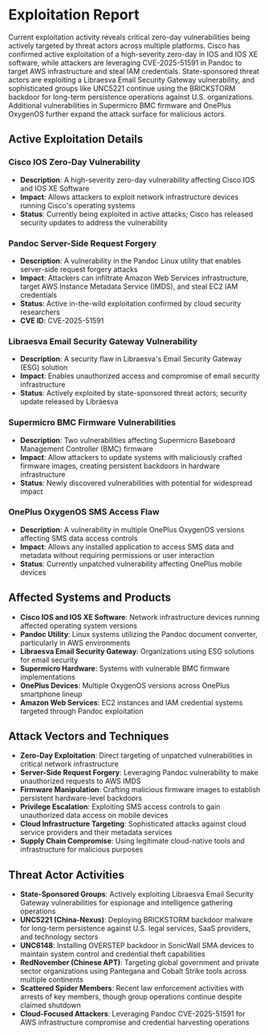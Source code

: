 # Exploitation Report

Current exploitation activity reveals critical zero-day vulnerabilities being actively targeted by threat actors across multiple platforms. Cisco has confirmed active exploitation of a high-severity zero-day in IOS and IOS XE software, while attackers are leveraging CVE-2025-51591 in Pandoc to target AWS infrastructure and steal IAM credentials. State-sponsored threat actors are exploiting a Libraesva Email Security Gateway vulnerability, and sophisticated groups like UNC5221 continue using the BRICKSTORM backdoor for long-term persistence operations against U.S. organizations. Additional vulnerabilities in Supermicro BMC firmware and OnePlus OxygenOS further expand the attack surface for malicious actors.

## Active Exploitation Details

### Cisco IOS Zero-Day Vulnerability
- **Description**: A high-severity zero-day vulnerability affecting Cisco IOS and IOS XE Software
- **Impact**: Allows attackers to exploit network infrastructure devices running Cisco's operating systems
- **Status**: Currently being exploited in active attacks; Cisco has released security updates to address the vulnerability

### Pandoc Server-Side Request Forgery
- **Description**: A vulnerability in the Pandoc Linux utility that enables server-side request forgery attacks
- **Impact**: Attackers can infiltrate Amazon Web Services infrastructure, target AWS Instance Metadata Service (IMDS), and steal EC2 IAM credentials
- **Status**: Active in-the-wild exploitation confirmed by cloud security researchers
- **CVE ID**: CVE-2025-51591

### Libraesva Email Security Gateway Vulnerability
- **Description**: A security flaw in Libraesva's Email Security Gateway (ESG) solution
- **Impact**: Enables unauthorized access and compromise of email security infrastructure
- **Status**: Actively exploited by state-sponsored threat actors; security update released by Libraesva

### Supermicro BMC Firmware Vulnerabilities
- **Description**: Two vulnerabilities affecting Supermicro Baseboard Management Controller (BMC) firmware
- **Impact**: Allow attackers to update systems with maliciously crafted firmware images, creating persistent backdoors in hardware infrastructure
- **Status**: Newly discovered vulnerabilities with potential for widespread impact

### OnePlus OxygenOS SMS Access Flaw
- **Description**: A vulnerability in multiple OnePlus OxygenOS versions affecting SMS data access controls
- **Impact**: Allows any installed application to access SMS data and metadata without requiring permissions or user interaction
- **Status**: Currently unpatched vulnerability affecting OnePlus mobile devices

## Affected Systems and Products

- **Cisco IOS and IOS XE Software**: Network infrastructure devices running affected operating system versions
- **Pandoc Utility**: Linux systems utilizing the Pandoc document converter, particularly in AWS environments
- **Libraesva Email Security Gateway**: Organizations using ESG solutions for email security
- **Supermicro Hardware**: Systems with vulnerable BMC firmware implementations
- **OnePlus Devices**: Multiple OxygenOS versions across OnePlus smartphone lineup
- **Amazon Web Services**: EC2 instances and IAM credential systems targeted through Pandoc exploitation

## Attack Vectors and Techniques

- **Zero-Day Exploitation**: Direct targeting of unpatched vulnerabilities in critical network infrastructure
- **Server-Side Request Forgery**: Leveraging Pandoc vulnerability to make unauthorized requests to AWS IMDS
- **Firmware Manipulation**: Crafting malicious firmware images to establish persistent hardware-level backdoors
- **Privilege Escalation**: Exploiting SMS access controls to gain unauthorized data access on mobile devices
- **Cloud Infrastructure Targeting**: Sophisticated attacks against cloud service providers and their metadata services
- **Supply Chain Compromise**: Using legitimate cloud-native tools and infrastructure for malicious purposes

## Threat Actor Activities

- **State-Sponsored Groups**: Actively exploiting Libraesva Email Security Gateway vulnerabilities for espionage and intelligence gathering operations
- **UNC5221 (China-Nexus)**: Deploying BRICKSTORM backdoor malware for long-term persistence against U.S. legal services, SaaS providers, and technology sectors
- **UNC6148**: Installing OVERSTEP backdoor in SonicWall SMA devices to maintain system control and credential theft capabilities
- **RedNovember (Chinese APT)**: Targeting global government and private sector organizations using Pantegana and Cobalt Strike tools across multiple continents
- **Scattered Spider Members**: Recent law enforcement activities with arrests of key members, though group operations continue despite claimed shutdown
- **Cloud-Focused Attackers**: Leveraging Pandoc CVE-2025-51591 for AWS infrastructure compromise and credential harvesting operations